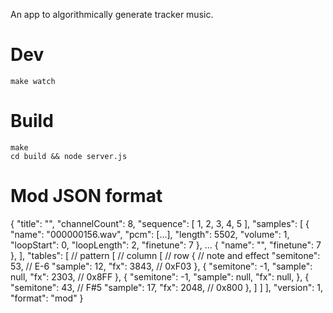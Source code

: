 An app to algorithmically generate tracker music.

# Dev

```
make watch
```

# Build

```
make
cd build && node server.js
```

# Mod JSON format

{
  "title": "",
  "channelCount": 8,
  "sequence": [
    1,
    2,
    3,
    4,
    5
  ],
  "samples": [
    {
      "name": "000000156.wav",
      "pcm": [...],
      "length": 5502,
      "volume": 1,
      "loopStart": 0,
      "loopLength": 2,
      "finetune": 7
    },
    ...
    {
      "name": "",
      "finetune": 7
    },
  ],
  "tables": [ // pattern
    [ // column
      [ // row
        { // note and effect
          "semitone": 53, // E-6
          "sample": 12,
          "fx": 3843, // 0xF03
        },
        {
          "semitone": -1,
          "sample": null,
          "fx": 2303, // 0x8FF
        },
        {
          "semitone": -1,
          "sample": null,
          "fx": null,
        },
        {
          "semitone": 43, // F#5
          "sample": 17,
          "fx": 2048, // 0x800
        },
      ]
    ]
  ],
  "version": 1,
  "format": "mod"
}
